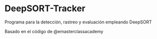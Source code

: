# DeepSORT-Tracker

Programa para la detección, rastreo y evaluación empleando DeepSORT

Basado en el código de @emasterclassacademy
